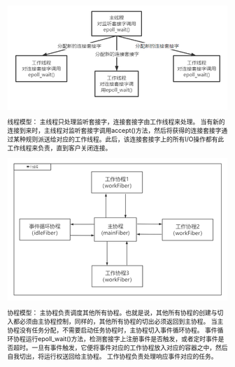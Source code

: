![image](https://github.com/xxhhww/ema/blob/main/image/%E5%9B%BE%E7%89%871.png)

线程模型：
主线程只处理监听套接字，连接套接字由工作线程来处理。
当有新的连接到来时，主线程对监听套接字调用accept()方法，然后将获得的连接套接字通过某种规则派送给对应的工作线程。此后，该连接套接字上的所有I/O操作都有此工作线程来负责，直到客户关闭连接。

![image](https://github.com/xxhhww/ema/blob/main/image/%E5%9B%BE%E7%89%872.png)

协程模型：
主协程负责调度其他所有协程。也就是说，其他所有协程的创建与切入都必须由主协程控制，同样的，其他所有协程的切出必须返回到主协程。
当主协程没有任务分配，不需要启动任务协程时，主协程切入事件循环协程。
事件循环协程运行epoll_wait()方法，检测套接字上注册事件是否触发，或者定时事件是否超时。一旦有事件触发，它便将事件对应的工作协程放入对应的容器之中，然后自我切出，将运行权送回给主协程。
工作协程负责处理响应事件对应的任务。
